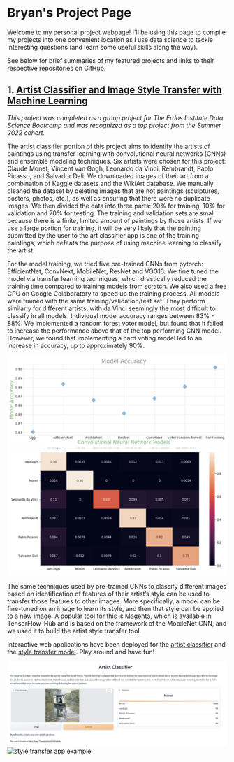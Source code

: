 # Bryan's Project Page

Welcome to my personal project webpage! I'll be using this page to compile my projects into one convenient location as I use data science to tackle interesting questions (and learn some useful skills along the way).

See below for brief summaries of my featured projects and links to their respective repositories on GitHub.

## 1. [Artist Classifier and Image Style Transfer with Machine Learning](https://github.com/breynolds1247/artistClassifier_and_styleTransfer)

*This project was completed as a group project for The Erdos Institute Data Science Bootcamp and was recognized as a top project from the Summer 2022 cohort.*

The artist classifier portion of this project aims to identify the artists of paintings using transfer learning with convolutional neural networks (CNNs) and ensemble modeling techniques. Six artists were chosen for this project: Claude Monet, Vincent van Gogh, Leonardo da Vinci, Rembrandt, Pablo Picasso, and Salvador Dali. We downloaded images of their art from a combination of Kaggle datasets and the WikiArt database. We manually cleaned the dataset by deleting images that are not paintings (sculptures, posters, photos, etc.), as well as ensuring that there were no duplicate images. We then divided the data into three parts: 20% for training, 10% for validation and 70% for testing. The training and validation sets are small because there is a finite, limited amount of paintings by those artists. If we use a large portion for training, it will be very likely that the painting submitted by the user to the art classifier app is one of the training paintings, which defeats the purpose of using machine learning to classify the artist.

For the model training, we tried five pre-trained CNNs from pytorch: EfficientNet, ConvNext, MobileNet, ResNet and VGG16. We fine tuned the model via transfer learning techniques, which drastically reduced the training time compared to training models from scratch. We also used a free GPU on Google Colaboratory to speed up the training process. All models were trained with the same training/validation/test set. They perform similarly for different artists, with da Vinci seemingly the most difficult to classify in all models. Individual model accuracy ranges between 83% - 88%. We implemented a random forest voter model, but found that it failed to increase the performance above that of the top performing CNN model. However, we found that implementing a hard voting model led to an increase in accuracy, up to approximately 90%.

![model accuracy](Images/ModelAccuracy.png)
![confusion matrix](Images/hardvoting_confusionmatrix.png)

The same techniques used by pre-trained CNNs to classify different images based on identification of features of their artist’s style can be used to transfer those features to other images. More specifically, a model can be fine-tuned on an image to learn its style, and then that style can be applied to a new image. A popular tool for this is Magenta, which is available in TensorFlow_Hub and is based on the framework of the MobileNet CNN, and we used it to build the artist style transfer tool.

Interactive web applications have been deployed for the [artist classifier](https://huggingface.co/spaces/czkaiweb/StarryNight) and the [style transfer model](https://huggingface.co/spaces/breynolds1247/StarryNight_StyleTransfer). Play around and have fun! 

![classifier app example](Images/artist_check.png)
![style transfer app example](Images/style_transfer.png)
